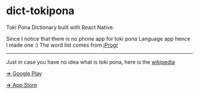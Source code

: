 # dict-tokipona
Toki Pona Dictionary built with React Native.

Since I notice that there is no phone app for toki pona Language app hence I made one :)
The word list comes from [jProgr](https://jprogr.github.io/TokiPonaDictionary/)

---

Just in case you have no idea what is toki pona, here is the [wikipedia](https://en.wikipedia.org/wiki/Toki_Pona)

[=> Google Play](https://play.google.com/store/apps/details?id=com.yhhsuf.lipunimipitokipona&hl=en_NZ&gl=US)

[=> App Store](https://apps.apple.com/app/lipu-nimi/id1607786473)

